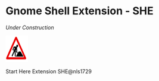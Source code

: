Gnome Shell Extension - SHE
===========================

*Under Construction*

<img src="images/Baustelle.svg" height="70" width="60">

Start Here Extension SHE@nls1729

